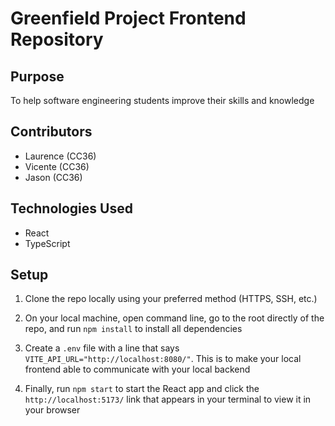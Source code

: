 # Greenfield Project Frontend Repository

## Purpose

To help software engineering students improve their skills and knowledge

## Contributors

- Laurence (CC36)
- Vicente (CC36)
- Jason (CC36)

## Technologies Used

- React
- TypeScript

## Setup

1. Clone the repo locally using your preferred method (HTTPS, SSH, etc.)

2. On your local machine, open command line, go to the root directly of the repo, and run `npm install` to install all dependencies

3. Create a `.env` file with a line that says `VITE_API_URL="http://localhost:8080/"`. This is to make your local frontend able to communicate with your local backend

4. Finally, run `npm start` to start the React app and click the `http://localhost:5173/` link that appears in your terminal to view it in your browser
